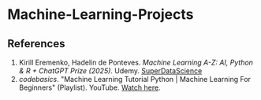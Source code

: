 # Machine-Learning-Projects
## References

1. Kirill Eremenko, Hadelin de Ponteves. *Machine Learning A-Z: AI, Python & R + ChatGPT Prize (2025)*. Udemy. [SuperDataScience](www.superdatascience.com)
2. *codebasics*. "Machine Learning Tutorial Python | Machine Learning For Beginners" (Playlist). YouTube. [Watch here](https://www.youtube.com/watch?v=gmvvaobm7eQ&list=PLeo1K3hjS3uvCeTYTeyfe0-rN5r8zn9rw).

